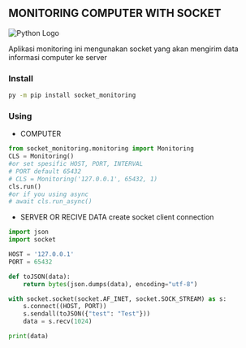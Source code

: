 ## MONITORING COMPUTER WITH SOCKET
![Python Logo](https://www.python.org/static/community_logos/python-logo.png "Sample inline image")

Aplikasi monitoring ini mengunakan socket yang akan mengirim data informasi computer ke server

### Install
```cmd
py -m pip install socket_monitoring
```

### Using
- COMPUTER
```python
from socket_monitoring.monitoring import Monitoring
CLS = Monitoring()
#or set spesific HOST, PORT, INTERVAL
# PORT default 65432
# CLS = Monitoring('127.0.0.1', 65432, 1) 
cls.run()
#or if you using async 
# await cls.run_async()
```

- SERVER OR RECIVE DATA
create socket client connection
```python
import json
import socket

HOST = '127.0.0.1'
PORT = 65432

def toJSON(data):
    return bytes(json.dumps(data), encoding="utf-8")

with socket.socket(socket.AF_INET, socket.SOCK_STREAM) as s:
    s.connect((HOST, PORT))
    s.sendall(toJSON({"test": "Test"}))
    data = s.recv(1024)

print(data)
```